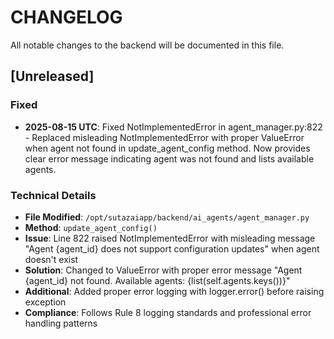 # CHANGELOG

All notable changes to the backend will be documented in this file.

## [Unreleased]

### Fixed
- **2025-08-15 UTC**: Fixed NotImplementedError in agent_manager.py:822 - Replaced misleading NotImplementedError with proper ValueError when agent not found in update_agent_config method. Now provides clear error message indicating agent was not found and lists available agents.

### Technical Details
- **File Modified**: `/opt/sutazaiapp/backend/ai_agents/agent_manager.py`
- **Method**: `update_agent_config()`
- **Issue**: Line 822 raised NotImplementedError with misleading message "Agent {agent_id} does not support configuration updates" when agent doesn't exist
- **Solution**: Changed to ValueError with proper error message "Agent {agent_id} not found. Available agents: {list(self.agents.keys())}"
- **Additional**: Added proper error logging with logger.error() before raising exception
- **Compliance**: Follows Rule 8 logging standards and professional error handling patterns
